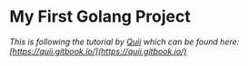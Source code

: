 # My First Golang Project

_This is following the tutorial by [Quii](https://github.com/quii) which can be found here: [https://quii.gitbook.io/](https://quii.gitbook.io/)_


